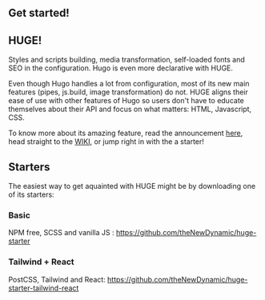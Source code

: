 ## Get started!


## HUGE!

Styles and scripts building, media transformation, self-loaded fonts and SEO in the configuration. Hugo is even more declarative with HUGE.

Even though Hugo handles a lot from configuration, most of its new main features (pipes, js.build, image transformation) do not. HUGE aligns their ease of use with other features of Hugo so users don't have to educate themselves about their API and focus on what matters: HTML, Javascript, CSS.

To know more about its amazing feature, read the announcement [here](https://www.thenewdynamic.com/article/introducing-huge-a-hugo-framework/), head straight to the [WIKI](https://github.com/theNewDynamic/huge/wiki), or jump right in with the a starter!

## Starters

The easiest way to get aquainted with HUGE might be by downloading one of its starters:

### Basic

NPM free, SCSS and vanilla JS : https://github.com/theNewDynamic/huge-starter

### Tailwind + React

PostCSS, Tailwind and React: https://github.com/theNewDynamic/huge-starter-tailwind-react